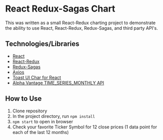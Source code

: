 # React Redux-Sagas Chart

This was written as a small React-Redux charting project to demonstrate the ability to use React, React-Redux, Redux-Sagas, and third party API's.

## Technologies/Libraries

- [React](https://reactjs.org/)
- [React-Redux](https://react-redux.js.org/)
- [Redux-Sagas](https://redux-saga.js.org/)
- [Axios](https://www.npmjs.com/package/axios)
- [Toast UI Char for React](https://www.npmjs.com/package/@toast-ui/react-chart)
- [Alpha Vantage TIME_SERIES_MONTHLY API](https://www.alphavantage.co/)



## How to Use

1. Clone repository
2. In the project directory, run `npm install`
3. `npm start` to open in browser
4. Check your favorite Ticker Symbol for 12 close prices (1 data point for each of the last 12 months)